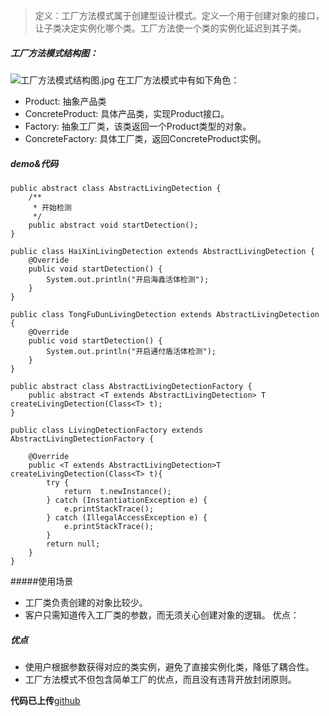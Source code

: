 >定义：工厂方法模式属于创建型设计模式。定义一个用于创建对象的接口，让子类决定实例化哪个类。工厂方法使一个类的实例化延迟到其子类。

##### 工厂方法模式结构图：
![工厂方法模式结构图.jpg](http://upload-images.jianshu.io/upload_images/2229793-3adb7a0503cc7a25.jpg?imageMogr2/auto-orient/strip%7CimageView2/2/w/1240)
在工厂方法模式中有如下角色：
- Product: 抽象产品类
- ConcreteProduct: 具体产品类，实现Product接口。
- Factory: 抽象工厂类，该类返回一个Product类型的对象。
- ConcreteFactory: 具体工厂类，返回ConcreteProduct实例。

##### demo&代码

```
public abstract class AbstractLivingDetection {
    /**
     * 开始检测
     */
    public abstract void startDetection();
}
```

```
public class HaiXinLivingDetection extends AbstractLivingDetection {
    @Override
    public void startDetection() {
        System.out.println("开启海鑫活体检测");
    }
}
```

```
public class TongFuDunLivingDetection extends AbstractLivingDetection {
    @Override
    public void startDetection() {
        System.out.println("开启通付盾活体检测");
    }
}
```

```
public abstract class AbstractLivingDetectionFactory {
    public abstract <T extends AbstractLivingDetection> T createLivingDetection(Class<T> t);
}
```

```
public class LivingDetectionFactory extends AbstractLivingDetectionFactory {

    @Override
    public <T extends AbstractLivingDetection>T createLivingDetection(Class<T> t){
        try {
            return  t.newInstance();
        } catch (InstantiationException e) {
            e.printStackTrace();
        } catch (IllegalAccessException e) {
            e.printStackTrace();
        }
        return null;
    }
}
```

#####使用场景

- 工厂类负责创建的对象比较少。
- 客户只需知道传入工厂类的参数，而无须关心创建对象的逻辑。
优点：

##### 优点
- 使用户根据参数获得对应的类实例，避免了直接实例化类，降低了耦合性。
- 工厂方法模式不但包含简单工厂的优点，而且没有违背开放封闭原则。

**代码已上传**[github](https://github.com/zyl409214686/DesignPatterns)
